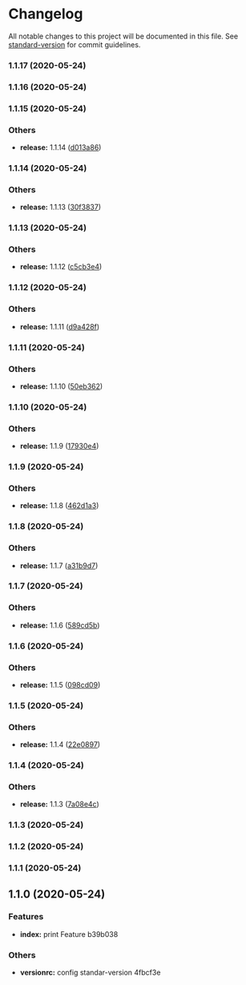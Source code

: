 # Changelog

All notable changes to this project will be documented in this file. See [standard-version](https://github.com/conventional-changelog/standard-version) for commit guidelines.

### 1.1.17 (2020-05-24)

### 1.1.16 (2020-05-24)

### 1.1.15 (2020-05-24)


### Others

* **release:** 1.1.14 ([d013a86](https://github.com/roddyvitali/version/commit/d013a86188617b060f4d118ce6f86c94c902fe5e))

### 1.1.14 (2020-05-24)


### Others

* **release:** 1.1.13 ([30f3837](https://github.com/roddyvitali/version/commit/30f3837e174b1e5145ff5845eec47843d47ab3ba))

### 1.1.13 (2020-05-24)


### Others

* **release:** 1.1.12 ([c5cb3e4](https://github.com/roddyvitali/version/commit/c5cb3e4eba627eaaf615e53c3b795476503edacc))

### 1.1.12 (2020-05-24)


### Others

* **release:** 1.1.11 ([d9a428f](https://github.com/roddyvitali/version/commit/d9a428f3f3c5e6277233b46e7d9841aef1bfa897))

### 1.1.11 (2020-05-24)


### Others

* **release:** 1.1.10 ([50eb362](https://github.com/roddyvitali/version/commit/50eb3626e1b6b47e8b2a00ed36a0a5ce383ff60a))

### 1.1.10 (2020-05-24)


### Others

* **release:** 1.1.9 ([17930e4](https://github.com/roddyvitali/version/commit/17930e4d8b9eeeab91bebe38d7c12eaa4fe0c0c8))

### 1.1.9 (2020-05-24)


### Others

* **release:** 1.1.8 ([462d1a3](https://github.com/roddyvitali/version/commit/462d1a3a46900f3e2d11aae76aa33d4e2209adc1))

### 1.1.8 (2020-05-24)


### Others

* **release:** 1.1.7 ([a31b9d7](https://github.com/roddyvitali/version/commit/a31b9d71d09c6e4a3a7c9592ed79390e5c01af8b))

### 1.1.7 (2020-05-24)


### Others

* **release:** 1.1.6 ([589cd5b](https://github.com/roddyvitali/version/commit/589cd5b7e01c7b45a3e86070fabb86e17e2265d3))

### 1.1.6 (2020-05-24)


### Others

* **release:** 1.1.5 ([098cd09](https://github.com/roddyvitali/version/commit/098cd09b224456e8cfcb3bf29dc3be8941bb2d02))

### 1.1.5 (2020-05-24)


### Others

* **release:** 1.1.4 ([22e0897](https://github.com/roddyvitali/version/commit/22e08970ce9ebd33727801c46aa4b7b6d37b23af))

### 1.1.4 (2020-05-24)


### Others

* **release:** 1.1.3 ([7a08e4c](https://github.com/roddyvitali/version/commit/7a08e4cea678d29f7af6075cb6f5639565e7a3ad))

### 1.1.3 (2020-05-24)

### 1.1.2 (2020-05-24)

### 1.1.1 (2020-05-24)

## 1.1.0 (2020-05-24)


### Features

* **index:** print Feature b39b038


### Others

* **versionrc:** config standar-version 4fbcf3e

